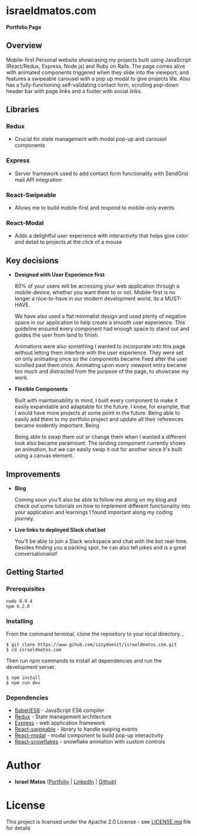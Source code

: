 # israeldmatos.com

__Portfolio Page__


## Overview

  Mobile-first Personal website showcasing my projects built using JavaScript (React/Redux, Express, Node.js) and Ruby on Rails. The page comes alive with animated components triggered when they slide into the viewport, and features a swipeable carousel with a pop up modal to give projects life. Also has a fully-functioning self-validating contact form, scrolling pop-down header bar with page links and a footer with social links.

## Libraries

### Redux

* Crucial for state management with modal pop-up and carousel components

### Express

* Server framework used to add contact form functionality with SendGrid mail API integration

### React-Swipeable

* Allows me to build mobile-first and respond to mobile-only events

### React-Modal

* Adds a delightful user experience with interactivity that helps give color and detail to projects at the click of a mouse

## Key decisions

* **Designed with User Experience first**

  80% of your users will be accessing your web application through a mobile-device, whether you want them to or not.    Mobile-first is no longer a nice-to-have in our modern development world, its a MUST-HAVE.
  
  We have also used a flat minimalist design and used plenty of negative space in our application to help create a smooth user experience. This guideline ensured every component had enough space to stand out and guides the user from land to finish.
  
  Animations were also something I wanted to incorporate into this page without letting them interfere with the user experience.  They were set on only animating once so the components became fixed after the user scrolled past them once.  Animating upon every viewport entry became too much and distracted from the purpose of the page, to showcase my work.
  
* **Flexible Components**

  Built with maintainability in mind, I built every component to make it easily expandable and adaptable for the future.  I knew, for example, that I would have more projects at some point in the future.  Being able to easily add them to my portfolio project and update all their references became evidently important. Being 
  
  Being able to swap them out or change them when I wanted a different look also became paramount.  The landing component currently shows an animation, but we can easily swap it out for another since it's built using a canvas element.

## Improvements

* **Blog**

  Coming soon you'll also be able to follow me along on my blog and check out some tutorials on how to implement different functionality into your application and learnings I found important along my coding journey.

* **Live links to deployed Slack chat bot** 

  You'll be able to join a Slack workspace and chat with the bot real-time. Besides finding you a parking spot, he can also tell jokes and is a great conversationalist!

## Getting Started

### Prerequisites

```
node 8.9.4
npm 6.2.0
```

### Installing
From the command terminal, clone the repository to your local directory...
```
$ git clone https://www.gihub.com/izzydoesit/israeldmatos.com.git
$ cd israeldmatos.com
```

Then run npm commands to install all dependencies and run the development server.  

```
$ npm install
$ npm run dev
```

### Dependencies

* [Babel/ES6](http://babeljs.io) - JavaScript ES6 compiler
* [Redux](https://www.npmjs.com/package/body-parser) - State management architecture
* [Express](https://www.expressjs.com) - web application framework
* [React-swipeable]() - library to handle swiping events
* [React-modal]() - modal component to build pop-up interactivity
* [React-snowflakes]() - snowflake animation with custom controls


# Author
* **Israel Matos** ([Portfolio](https://www.israeldmatos.com) | [LinkedIn](https://linkedin.com/in/israedmatos) | [Github](https://github.com/izzydoesit))

# License

This project is licensed under the Apache 2.0 License - see [LICENSE.md](LICENSE.md) file for details
